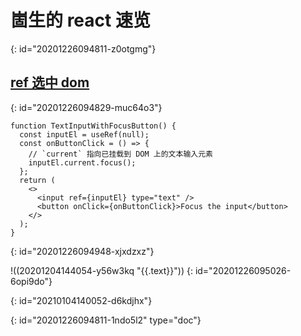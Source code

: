 # 崮生的 react 速览
{: id="20201226094811-z0otgmg"}

## [ref 选中 dom](https://zh-hans.reactjs.org/docs/hooks-reference.html#useref)
{: id="20201226094829-muc64o3"}

```
function TextInputWithFocusButton() {
  const inputEl = useRef(null);
  const onButtonClick = () => {
    // `current` 指向已挂载到 DOM 上的文本输入元素
    inputEl.current.focus();
  };
  return (
    <>
      <input ref={inputEl} type="text" />
      <button onClick={onButtonClick}>Focus the input</button>
    </>
  );
}
```
{: id="20201226094948-xjxdzxz"}

!((20201204144054-y56w3kq "{{.text}}"))
{: id="20201226095026-6opi9do"}

{: id="20210104140052-d6kdjhx"}


{: id="20201226094811-1ndo5l2" type="doc"}
